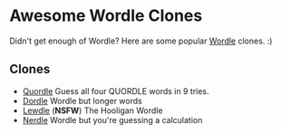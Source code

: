 # Awesome Wordle Clones
Didn't get enough of Wordle? Here are some popular [Wordle](https://www.nytimes.com/games/wordle/index.html) clones. :)

## Clones

- [Quordle](https://www.quordle.com/#/) Guess all four QUORDLE words in 9 tries.
- [Dordle](https://zaratustra.itch.io/dordle) Wordle but longer words
- [Lewdle](https://world3dmap.com/lewdle/) (**NSFW**) The Hooligan Wordle
- [Nerdle](https://nerdlegame.com/) Wordle but you're guessing a calculation
